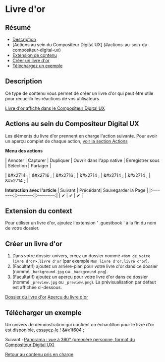 # Livre d'or

## Résumé
* [Description](#description)
* [Actions au sein du Compositeur Digital UX] (#actions-au-sein-du-compositeur-digital-ux)
* [Extension de contenu](#extension-de-contenu)
* [Créer un livre d'or](#créer-un-livre-d'or)
* [Téléchargez un exemple](#télécharger-un-exemple)

## Description

Ce type de contenu vous permet de créer un livre d'or qui peut être utile pour recueillir les réactions de vos utilisateurs.

[Livre d'or affiché dans le Compositeur Digital UX](../../../en/img/content_guestbook.JPG)

## Actions au sein du Compositeur Digital UX

Les éléments du livre d'or prennent en charge l'action suivante. Pour avoir un aperçu complet de chaque action, [voir la section Actions](actions.md)

**Menu des actions**

| Annoter   | Capturer  | Dupliquer | Ouvrir dans l'app native | Enregistrer sous | Sélection | Partager |

| &#x2714 ; | &#x2716 ; | &#x2716 ; | &#x2714 ;                | &#x2714 ;        | &#x2714 ; | &#x2714 ; |

**Interaction avec l'article**
| Suivant   | Précédant| Sauvegarder la Page |
|:--------:|:--------:|:---------:|
| &#x2714; | &#x2714; | &#x2714;  |

## Extension du context

Pour utiliser un livre d'or, ajoutez l'extension ' .guestbook ' à la fin du nom de votre dossier.

## Créer un livre d'or

1. Dans votre dossier univers, créez un dossier nommé `<Nom de votre livre d'or>.livre d'or` (par exemple `Mon livre d'or.livre d'or`).
2. (Facultatif) ajoutez un arrière-plan pour votre livre d'or dans ce dossier (nommé `_background.jpg` ou `_background.png`).
3. (Facultatif) ajoutez un aperçu pour votre livre d'or dans ce dossier (nommé `_preview.jpg` ou `_preview.png`). La prévisualisation par défaut est affichée ci-dessous.

[Dossier du livre d'or](../../../en/img/content_guestbook_folder.JPG) [Aperçu du livre d'or](../../../en/img/content_guestbook_preview.JPG)

## Télécharger un exemple

Un univers de démonstration qui contient un échantillon pour le livre d'or est disponible, [essayez-le !](../Demo-Universe.zip) &#x1f604 ;

Suivant : [Panorama : vue à 360° (première personne, format du Compositeur Digital UX)](panorama.md)

[Retour au contenu pris en charge](index.md)
